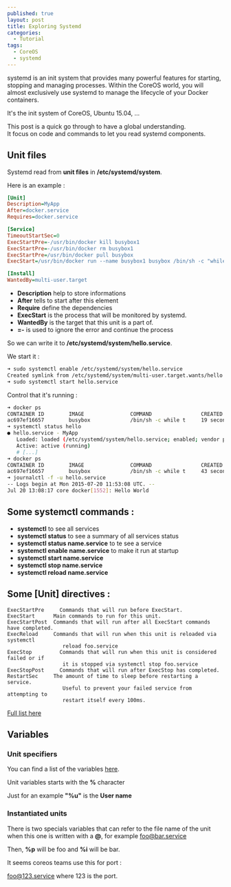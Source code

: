 ```yaml
---
published: true
layout: post
title: Exploring Systemd
categories:
  - Tutorial
tags:
  - CoreOS
  - systemd
---
```


systemd is an init system that provides many powerful features for starting, stopping and managing processes. Within the CoreOS world, you will almost exclusively use systemd to manage the lifecycle of your Docker containers.

It's the init system of CoreOS, Ubuntu 15.04, ...

This post is a quick go through to have a global understanding.  
It focus on code and commands to let you read systemd components.

## Unit files

Systemd read from **unit files** in **/etc/systemd/system**.

Here is an example :

```ini
[Unit]
Description=MyApp
After=docker.service
Requires=docker.service

[Service]
TimeoutStartSec=0
ExecStartPre=-/usr/bin/docker kill busybox1
ExecStartPre=-/usr/bin/docker rm busybox1
ExecStartPre=/usr/bin/docker pull busybox
ExecStart=/usr/bin/docker run --name busybox1 busybox /bin/sh -c "while true; do echo Hello World; sleep 1; done"

[Install]
WantedBy=multi-user.target
```

- **Description** help to store informations
- **After** tells to start after this element
- **Require** define the dependencies
- **ExecStart** is the process that will be monitored by systemd.
- **WantedBy** is the target that this unit is a part of.
- **=-** is used to ignore the error and continue the process

So we can write it to **/etc/systemd/system/hello.service**.

We start it :

```bash
➜ sudo systemctl enable /etc/systemd/system/hello.service
Created symlink from /etc/systemd/system/multi-user.target.wants/hello.service to /etc/systemd/system/hello.service.
➜ sudo systemctl start hello.service
```

Control that it's running :

```bash
➜ docker ps
CONTAINER ID        IMAGE               COMMAND                CREATED             STATUS              PORTS               NAMES
ac697ef16657        busybox             /bin/sh -c while t     19 seconds ago      Up 19 seconds                           busybox1
➜ systemctl status hello
● hello.service - MyApp
   Loaded: loaded (/etc/systemd/system/hello.service; enabled; vendor preset: disabled)
   Active: active (running)
   # [...]
➜ docker ps
CONTAINER ID        IMAGE               COMMAND                CREATED             STATUS              PORTS               NAMES
ac697ef16657        busybox             /bin/sh -c while t     43 seconds ago      Up 42 seconds                           busybox1
➜ journalctl -f -u hello.service
-- Logs begin at Mon 2015-07-20 11:53:08 UTC. --
Jul 20 13:08:17 core docker[1552]: Hello World
```

## Some systemctl commands :

- **systemctl** to see all services
- **systemctl status** to see a summary of all services status
- **systemctl status name.service** to te see a service
- **systemctl enable name.service** to make it run at startup
- **systemctl start name.service**
- **systemctl stop name.service**
- **systemctl reload name.service**

## Some [Unit] directives :

```
ExecStartPre 	 Commands that will run before ExecStart.
ExecStart 	   Main commands to run for this unit.
ExecStartPost  Commands that will run after all ExecStart commands have completed.
ExecReload 	   Commands that will run when this unit is reloaded via systemctl
                  reload foo.service
ExecStop 	     Commands that will run when this unit is considered failed or if
                  it is stopped via systemctl stop foo.service
ExecStopPost 	 Commands that will run after ExecStop has completed.
RestartSec 	   The amount of time to sleep before restarting a service.
                  Useful to prevent your failed service from attempting to
                  restart itself every 100ms.
```

[Full list here](http://www.freedesktop.org/software/systemd/man/systemd.service.html)

## Variables

### Unit specifiers

You can find a list of the variables [here](http://www.freedesktop.org/software/systemd/man/systemd.unit.html#Specifiers).

Unit variables starts with the **%** character

Just for an example **"%u"** is the **User name**

### Instantiated units

There is two specials variables that can refer to the file name of the unit when this one is written with a **@**, for example foo@bar.service

Then, **%p** will be foo and **%i** will be bar.

It seems coreos teams use this for port :

foo@123.service where 123 is the port.

